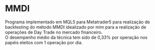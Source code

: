 # MMDI

Programa implementado em MQL5 para Metatrader5 para realização de backtesting do método MMDI idealizado por mim para a realização de operações de Day Trade no mercado financeiro.</br>
O desempenho médio da técnica tem sido de 0,33% por operação nos papéis eleitos com 1 operação por dia.

